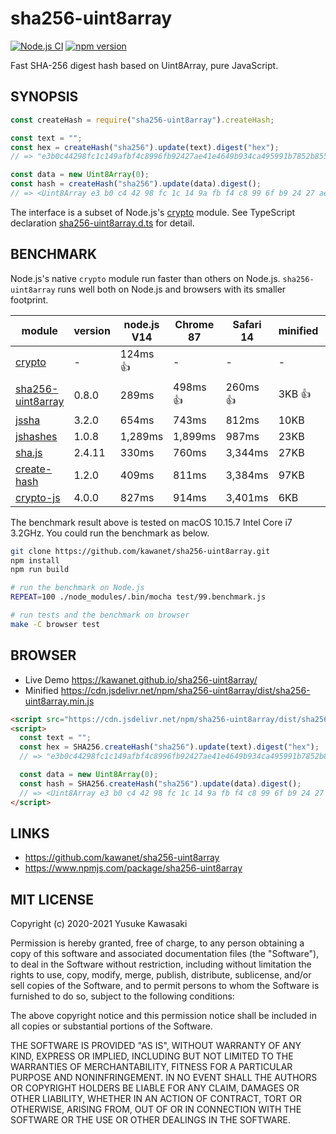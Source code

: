 # sha256-uint8array

[![Node.js CI](https://github.com/kawanet/sha256-uint8array/workflows/Node.js%20CI/badge.svg?branch=main)](https://github.com/kawanet/sha256-uint8array/actions/)
[![npm version](https://badge.fury.io/js/sha256-uint8array.svg)](https://www.npmjs.com/package/sha256-uint8array)

Fast SHA-256 digest hash based on Uint8Array, pure JavaScript.

## SYNOPSIS

```js
const createHash = require("sha256-uint8array").createHash;

const text = "";
const hex = createHash("sha256").update(text).digest("hex");
// => "e3b0c44298fc1c149afbf4c8996fb92427ae41e4649b934ca495991b7852b855"

const data = new Uint8Array(0);
const hash = createHash("sha256").update(data).digest();
// => <Uint8Array e3 b0 c4 42 98 fc 1c 14 9a fb f4 c8 99 6f b9 24 27 ae 41 e4 64 9b 93 4c a4 95 99 1b 78 52 b8 55>
```

The interface is a subset of Node.js's [crypto](https://nodejs.org/api/crypto.html) module.
See TypeScript declaration
[sha256-uint8array.d.ts](https://github.com/kawanet/sha256-uint8array/blob/main/types/sha256-uint8array.d.ts)
for detail.

## BENCHMARK

Node.js's native `crypto` module run faster than others on Node.js.
`sha256-uint8array` runs well both on Node.js and browsers with its smaller footprint.

|module|version|node.js V14|Chrome 87|Safari 14|minified|backend|note|
|---|---|---|---|---|---|---|---|
|[crypto](https://nodejs.org/api/crypto.html)|-|124ms 👍|-|-|-|OpenSSL|👍 on node.js|
|[sha256-uint8array](http://github.com/kawanet/sha256-uint8array)|0.8.0|289ms|498ms 👍|260ms 👍|3KB 👍|Uint8Array|👍 on browsers|
|[jssha](https://npmjs.com/package/jssha)|3.2.0|654ms|743ms|812ms|10KB|Uint8Array|jssha/dist/sha256.js|
|[jshashes](https://npmjs.com/package/jshashes)|1.0.8|1,289ms|1,899ms|987ms|23KB|Array|jshashes/hashes.js|
|[sha.js](https://npmjs.com/package/sha.js)|2.4.11|330ms|760ms|3,344ms|27KB|Buffer|sha.js/sha256.js|
|[create-hash](https://npmjs.com/package/create-hash)|1.2.0|409ms|811ms|3,384ms|97KB|Buffer|create-hash/browser.js|
|[crypto-js](https://npmjs.com/package/crypto-js)|4.0.0|827ms|914ms|3,401ms|6KB|Buffer|crypto-js/sha256.js|

The benchmark result above is tested on macOS 10.15.7 Intel Core i7 3.2GHz. You could run the benchmark as below.

```sh
git clone https://github.com/kawanet/sha256-uint8array.git
npm install
npm run build

# run the benchmark on Node.js
REPEAT=100 ./node_modules/.bin/mocha test/99.benchmark.js

# run tests and the benchmark on browser
make -C browser test
```

## BROWSER

- Live Demo https://kawanet.github.io/sha256-uint8array/
- Minified https://cdn.jsdelivr.net/npm/sha256-uint8array/dist/sha256-uint8array.min.js

```html
<script src="https://cdn.jsdelivr.net/npm/sha256-uint8array/dist/sha256-uint8array.min.js"></script>
<script>
  const text = "";
  const hex = SHA256.createHash("sha256").update(text).digest("hex");
  // => "e3b0c44298fc1c149afbf4c8996fb92427ae41e4649b934ca495991b7852b855"

  const data = new Uint8Array(0);
  const hash = SHA256.createHash("sha256").update(data).digest();
  // => <Uint8Array e3 b0 c4 42 98 fc 1c 14 9a fb f4 c8 99 6f b9 24 27 ae 41 e4 64 9b 93 4c a4 95 99 1b 78 52 b8 55>
</script>
```

## LINKS

- https://github.com/kawanet/sha256-uint8array
- https://www.npmjs.com/package/sha256-uint8array

## MIT LICENSE

Copyright (c) 2020-2021 Yusuke Kawasaki

Permission is hereby granted, free of charge, to any person obtaining a copy of this software and associated
documentation files (the "Software"), to deal in the Software without restriction, including without limitation the
rights to use, copy, modify, merge, publish, distribute, sublicense, and/or sell copies of the Software, and to permit
persons to whom the Software is furnished to do so, subject to the following conditions:

The above copyright notice and this permission notice shall be included in all copies or substantial portions of the
Software.

THE SOFTWARE IS PROVIDED "AS IS", WITHOUT WARRANTY OF ANY KIND, EXPRESS OR IMPLIED, INCLUDING BUT NOT LIMITED TO THE
WARRANTIES OF MERCHANTABILITY, FITNESS FOR A PARTICULAR PURPOSE AND NONINFRINGEMENT. IN NO EVENT SHALL THE AUTHORS OR
COPYRIGHT HOLDERS BE LIABLE FOR ANY CLAIM, DAMAGES OR OTHER LIABILITY, WHETHER IN AN ACTION OF CONTRACT, TORT OR
OTHERWISE, ARISING FROM, OUT OF OR IN CONNECTION WITH THE SOFTWARE OR THE USE OR OTHER DEALINGS IN THE SOFTWARE.
